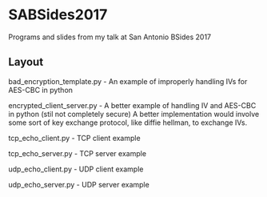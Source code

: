# SABSides2017
Programs and slides from my talk at San Antonio BSides 2017


## Layout
bad_encryption_template.py - An example of improperly handling IVs for AES-CBC in python


encrypted_client_server.py - A better example of handling IV and AES-CBC in python (stil not completely secure) A better implementation would involve some sort of key exchange protocol, like diffie hellman, to exchange IVs.


tcp_echo_client.py - TCP client example


tcp_echo_server.py - TCP server example


udp_echo_client.py - UDP client example


udp_echo_server.py - UDP server example
